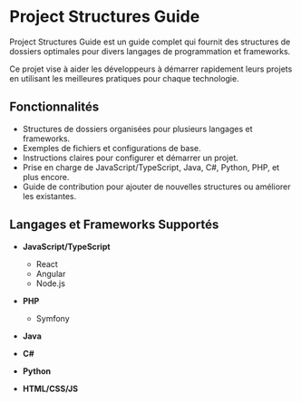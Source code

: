 # Project Structures Guide

Project Structures Guide est un guide complet qui fournit des structures de dossiers optimales pour divers langages de programmation et frameworks. 

Ce projet vise à aider les développeurs à démarrer rapidement leurs projets en utilisant les meilleures pratiques pour chaque technologie.

## Fonctionnalités

- Structures de dossiers organisées pour plusieurs langages et frameworks.
- Exemples de fichiers et configurations de base.
- Instructions claires pour configurer et démarrer un projet.
- Prise en charge de JavaScript/TypeScript, Java, C#, Python, PHP, et plus encore.
- Guide de contribution pour ajouter de nouvelles structures ou améliorer les existantes.

## Langages et Frameworks Supportés

- **JavaScript/TypeScript**
  - React
  - Angular
  - Node.js

- **PHP**
  - Symfony

- **Java**
  
- **C#**

- **Python**

- **HTML/CSS/JS**
